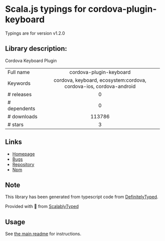 
# Scala.js typings for cordova-plugin-keyboard

Typings are for version v1.2.0

## Library description:
Cordova Keyboard Plugin

|                    |                 |
| ------------------ | :-------------: |
| Full name          | cordova-plugin-keyboard |
| Keywords           | cordova, keyboard, ecosystem:cordova, cordova-ios, cordova-android |
| # releases         | 0 |
| # dependents       | 0 |
| # downloads        | 113786 |
| # stars            | 3 |

## Links
- [Homepage](https://github.com/cjpearson/cordova-plugin-keyboard#readme)
- [Bugs](https://github.com/cjpearson/cordova-plugin-keyboard/issues)
- [Repository](https://github.com/cjpearson/cordova-plugin-keyboard)
- [Npm](https://www.npmjs.com/package/cordova-plugin-keyboard)
    


## Note
This library has been generated from typescript code from [DefinitelyTyped](https://definitelytyped.org).

Provided with :purple_heart: from [ScalablyTyped](https://github.com/oyvindberg/ScalablyTyped)

## Usage
See [the main readme](../../readme.md) for instructions.


